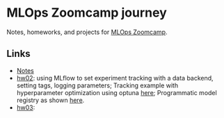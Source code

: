 # MLOps Zoomcamp journey
Notes, homeworks, and projects for [MLOps Zoomcamp](https://github.com/DataTalksClub/mlops-zoomcamp).

## Links

* [Notes](./notes/)
* [hw02](./hw02-experiment-tracking/): using MLflow to set experiment tracking with a data backend, setting tags, logging parameters; Tracking example with hyperparameter optimization using optuna [here](./hw02-experiment-tracking/hpo.py); Programmatic model registry as shown [here](./hw02-experiment-tracking/register_model.py).
* [hw03](./hw03-orchestration/): 